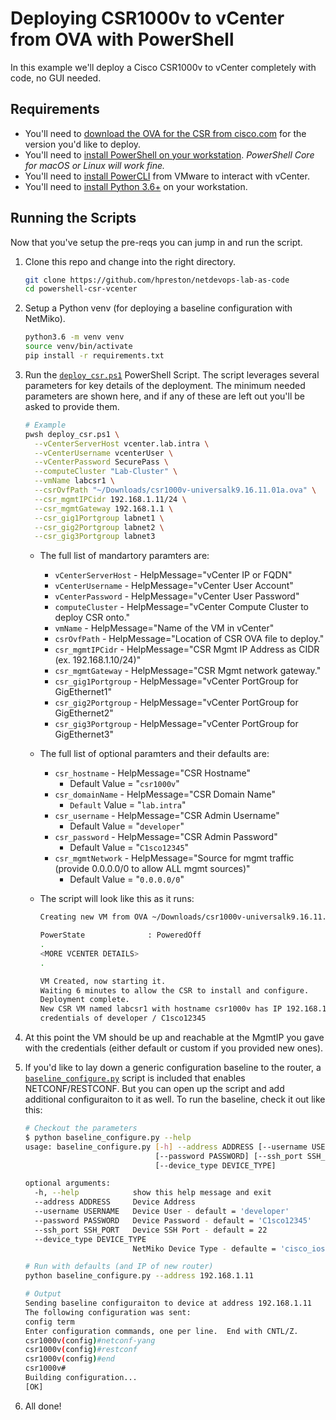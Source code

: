 # Deploying CSR1000v to vCenter from OVA with PowerShell

In this example we'll deploy a Cisco CSR1000v to vCenter completely with code, no GUI needed.  

## Requirements 

* You'll need to [download the OVA for the CSR from cisco.com](https://software.cisco.com/download/home/284364978/type/282046477) for the version you'd like to deploy.  
* You'll need to [install PowerShell on your workstation](https://docs.microsoft.com/en-us/powershell/scripting/install/installing-powershell?view=powershell-6).  *PowerShell Core for macOS or Linux will work fine.*  
* You'll need to [install PowerCLI](https://www.powershellgallery.com/packages/VMware.PowerCLI/10.1.1.8827524) from VMware to interact with vCenter. 
* You'll need to [install Python 3.6+](https://www.python.org/downloads/) on your workstation.  

## Running the Scripts
Now that you've setup the pre-reqs you can jump in and run the script.  

1. Clone this repo and change into the right directory. 

	```bash
	git clone https://github.com/hpreston/netdevops-lab-as-code
	cd powershell-csr-vcenter
	```

1. Setup a Python venv (for deploying a baseline configuration with NetMiko). 

	```bash
	python3.6 -m venv venv 
	source venv/bin/activate 
	pip install -r requirements.txt 
	```

1. Run the [`deploy_csr.ps1`](deploy_csr.ps1) PowerShell Script.  The script leverages several parameters for key details of the deployment.  The minimum needed parameters are shown here, and if any of these are left out you'll be asked to provide them.  

	```bash
	# Example
	pwsh deploy_csr.ps1 \
	  --vCenterServerHost vcenter.lab.intra \
	  --vCenterUsername vcenterUser \
	  --vCenterPassword SecurePass \
	  --computeCluster "Lab-Cluster" \
	  --vmName labcsr1 \
	  --csrOvfPath "~/Downloads/csr1000v-universalk9.16.11.01a.ova" \
	  --csr_mgmtIPCidr 192.168.1.11/24 \
	  --csr_mgmtGateway 192.168.1.1 \
	  --csr_gig1Portgroup labnet1 \
	  --csr_gig2Portgroup labnet2 \
	  --csr_gig3Portgroup labnet3
	```
	
	* The full list of mandartory paramters are: 
		* `vCenterServerHost` - HelpMessage="vCenter IP or FQDN"
		* `vCenterUsername` - HelpMessage="vCenter User Account"
		* `vCenterPassword` - HelpMessage="vCenter User Password"
		* `computeCluster` - HelpMessage="vCenter Compute Cluster to deploy CSR onto."
		* `vmName` - HelpMessage="Name of the VM in vCenter"
		* `csrOvfPath` - HelpMessage="Location of CSR OVA file to deploy."
		* `csr_mgmtIPCidr` - HelpMessage="CSR Mgmt IP Address as CIDR (ex. 192.168.1.10/24)"
		* `csr_mgmtGateway` - HelpMessage="CSR Mgmt network gateway."
		* `csr_gig1Portgroup` - HelpMessage="vCenter PortGroup for GigEthernet1"
		* `csr_gig2Portgroup` - HelpMessage="vCenter PortGroup for GigEthernet2"
		* `csr_gig3Portgroup` - HelpMessage="vCenter PortGroup for GigEthernet3"
	* The full list of optional paramters and their defaults are: 
		* `csr_hostname` - HelpMessage="CSR Hostname" 
			* Default Value = "`csr1000v`"
		* `csr_domainName` - HelpMessage="CSR Domain Name"
			* `Default` Value = "`lab.intra`"
		* `csr_username` - HelpMessage="CSR Admin Username"
			* Default Value = "`developer`"
		* `csr_password` - HelpMessage="CSR Admin Password"
			* Default Value = "`C1sco12345`"
		* `csr_mgmtNetwork` - HelpMessage="Source for mgmt traffic (provide 0.0.0.0/0 to allow ALL mgmt sources)"
			* Default Value = "`0.0.0.0/0`"
	
	* The script will look like this as it runs: 

		```bash
		Creating new VM from OVA ~/Downloads/csr1000v-universalk9.16.11.01a.ova named labcsr1 on PortGroup lab-net1
		
		PowerState              : PoweredOff                                                                                                                       Version                 : v13                                                                                                                              HardwareVersion         : vmx-13
		.
		<MORE VCENTER DETAILS>
		.
		
		VM Created, now starting it. 
		Waiting 6 minutes to allow the CSR to install and configure.                                                                                               
		Deployment complete.                                                                                                                                       
		New CSR VM named labcsr1 with hostname csr1000v has IP 192.168.1.11/24 and 
		credentials of developer / C1sco12345
		```

1. At this point the VM should be up and reachable at the MgmtIP you gave with the credentials (either default or custom if you provided new ones).  
1. If you'd like to lay down a generic configuration baseline to the router, a [`baseline_configure.py`](baseline_configure.py) script is included that enables NETCONF/RESTCONF.  But you can open up the script and add additional configuraiton to it as well.  To run the baseline, check it out like this: 

	```bash
	# Checkout the parameters
	$ python baseline_configure.py --help
	usage: baseline_configure.py [-h] --address ADDRESS [--username USERNAME]
	                             [--password PASSWORD] [--ssh_port SSH_PORT]
	                             [--device_type DEVICE_TYPE]
	
	optional arguments:
	  -h, --help            show this help message and exit
	  --address ADDRESS     Device Address
	  --username USERNAME   Device User - default = 'developer'
	  --password PASSWORD   Device Password - default = 'C1sco12345'
	  --ssh_port SSH_PORT   Device SSH Port - default = 22
	  --device_type DEVICE_TYPE
	                        NetMiko Device Type - defaulte = 'cisco_ios'
	
	# Run with defaults (and IP of new router) 
	python baseline_configure.py --address 192.168.1.11
	
	# Output 
	Sending baseline configuraiton to device at address 192.168.1.11
	The following configuration was sent:
	config term
	Enter configuration commands, one per line.  End with CNTL/Z.
	csr1000v(config)#netconf-yang
	csr1000v(config)#restconf
	csr1000v(config)#end
	csr1000v#
	Building configuration...
	[OK]
	```
	
1. All done!  